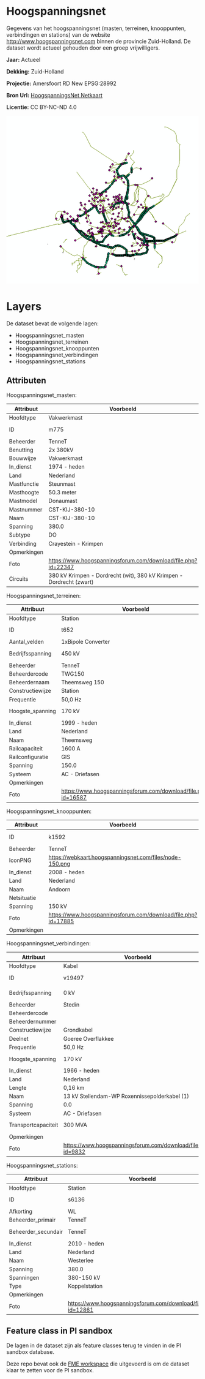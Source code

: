 
# Hoogspanningsnet

Gegevens van het hoogspanningsnet (masten, terreinen, knooppunten, verbindingen en stations) van de website http://www.hoogspanningsnet.com binnen de provincie Zuid-Holland. De dataset wordt actueel gehouden door een groep vrijwilligers.

**Jaar:** Actueel

**Dekking:** Zuid-Holland

**Projectie:** Amersfoort RD New EPSG:28992

**Bron Url:** [HoogspanningsNet Netkaart](https://webkaart.hoogspanningsnet.com/index2.php#6/52.000/5.000)

**Licentie:** CC BY-NC-ND 4.0

![](voorbeeld_hoogspanningsnet.png)

# Layers

De dataset bevat de volgende lagen:
* Hoogspanningsnet_masten
* Hoogspanningsnet_terreinen
* Hoogspanningsnet_knooppunten
* Hoogspanningsnet_verbindingen
* Hoogspanningsnet_stations

## Attributen

Hoogspanningsnet_masten:

| Attribuut          | Voorbeeld | Beschrijving | 
|----------         |-----------|--------------|
|Hoofdtype |Vakwerkmast| Hoofdtype |
|ID        |m775| Uniek identificatienummer |
|Beheerder|TenneT|Beheerder|
|Benutting|2x 380kV|Benutting|
|Bouwwijze|Vakwerkmast|Bouwwijze|
|In_dienst|1974 - heden| In dienst|
|Land|Nederland|Land|
|Mastfunctie|Steunmast|Mastfunctie|
|Masthoogte|50.3 meter|Masthoogte|
|Mastmodel|Donaumast|Mastmodel|
|Mastnummer|CST-KIJ-380-10|Mastnummer|
|Naam|CST-KIJ-380-10|Naam|
|Spanning|380.0|Spanning (kV)|
|Subtype|DO|Subtype|
|Verbinding|Crayestein - Krimpen|Verbinding|
|Opmerkingen||Opmerkingen|
|Foto|https://www.hoogspanningsforum.com/download/file.php?id=22347|Hyperlink naar foto|
|Circuits|380 kV Krimpen - Dordrecht (wit), 380 kV Krimpen - Dordrecht (zwart)|Circuits|

Hoogspanningsnet_terreinen:

| Attribuut          | Voorbeeld | Beschrijving | 
|----------         |-----------|--------------|
|Hoofdtype |Station| Hoofdtype |
|ID        |t652| Uniek identificatienummer |
|Aantal_velden|1xBipole Converter| Aantal velden|
|Bedrijfsspanning|450 kV|Bedrijfsspanning (kV)|
|Beheerder|TenneT|Beheerder|
|Beheerdercode|TWG150|Beheerdercode|
|Beheerdernaam|Theemsweg 150|Beheerdernaam|
|Constructiewijze|Station|Constructiewijze|
|Frequentie|50,0 Hz|Frequentie (Hz)|
|Hoogste_spanning|170 kV|Hoogste spanning (kV)|
|In_dienst|1999 - heden| In dienst|
|Land|Nederland|Land|
|Naam|Theemsweg|Naam|
|Railcapaciteit|1600 A|Railcapaciteit|
|Railconfiguratie|GIS|Railconfiguratie|
|Spanning|150.0|Spanning (kV)|
|Systeem|AC - Driefasen|Systeem|
|Opmerkingen||Opmerkingen|
|Foto|https://www.hoogspanningsforum.com/download/file.php?id=16587|Hyperlink naar foto|

Hoogspanningsnet_knooppunten:

| Attribuut          | Voorbeeld | Beschrijving | 
|----------         |-----------|--------------|
|ID        |k1592| Uniek identificatienummer |
|Beheerder|TenneT|Beheerder|
|IconPNG|https://webkaart.hoogspanningsnet.com/files/node-150.png|Hyperlink naar plaatje pictogram|
|In_dienst|2008 - heden|In dienst|
|Land|Nederland|Land|
|Naam|Andoorn|Naam|
|Netsituatie||Netsituatie|
|Spanning|150 kV|Spanning (kV)|
|Foto|https://www.hoogspanningsforum.com/download/file.php?id=17885|Hyperlink naar foto|
|Opmerkingen||Opmerkingen|

Hoogspanningsnet_verbindingen:

| Attribuut          | Voorbeeld | Beschrijving | 
|----------         |-----------|--------------|
|Hoofdtype |Kabel| Hoofdtype |
|ID        |v19497| Uniek identificatienummer |
|Bedrijfsspanning|0 kV|Bedrijfspanning (kv)|
|Beheerder|Stedin|Beheerder|
|Beheerdercode||Beheerdercode|
|Beheerdernummer||Beheerdernummer|
|Constructiewijze|Grondkabel|Constructiewijze|
|Deelnet|Goeree Overflakkee|Deelnet|
|Frequentie|50,0 Hz|Frequentie (Hz)|
|Hoogste_spanning|170 kV| Hoogste spanning (kV)|
|In_dienst|1966 - heden| In dienst|
|Land |Nederland| Land|
|Lengte |0,16 km| Lengte (km)|
|Naam|13 kV Stellendam-WP Roxennissepolderkabel (1)|Naam|
|Spanning|0.0|Spanning (kV)|
|Systeem|AC - Driefasen|Systeem|
|Transportcapaciteit|300 MVA|Transportcapaciteit (MVA)|
|Opmerkingen||Opmerkingen|
|Foto|https://www.hoogspanningsforum.com/download/file.php?id=9832|Hyperlink naar foto|

Hoogspanningsnet_stations:

| Attribuut          | Voorbeeld | Beschrijving | 
|----------         |-----------|--------------|
|Hoofdtype |Station| Hoofdtype |
|ID        |s6136| Uniek identificatienummer |
|Afkorting|WL|Afkorting|
|Beheerder_primair |TenneT| Primaire beheerder|
|Beheerder_secundair|TenneT| Secundaire beheerder|
|In_dienst |2010 - heden| In dienst|
|Land|Nederland|Land|
|Naam|Westerlee|Naam|
|Spanning|380.0|Spanning (kV)|
|Spanningen|380-150 kV|Spanningen|
|Type|Koppelstation|Type|
|Opmerkingen||Opmerkingen|
|Foto|https://www.hoogspanningsforum.com/download/file.php?id=12861|Hyperlink naar foto|


## Feature class in PI sandbox

De lagen in de dataset zijn als feature classes terug te vinden in de PI sandbox database.    

Deze repo bevat ook de [FME workspace](hoogspanningsnet.com2fgdb.fmw) die uitgevoerd is om de dataset klaar te zetten voor de PI sandbox.
